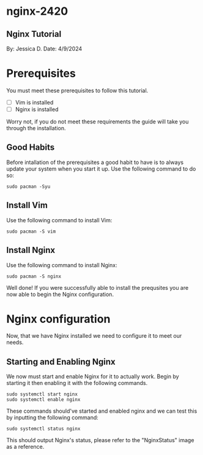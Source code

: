 # nginx-2420
## Nginx Tutorial
By: Jessica D.
Date: 4/9/2024

# Prerequisites
You must meet these prerequisites to follow this tutorial.
- [ ] Vim is installed
- [ ] Nginx is installed

Worry not, if you do not meet these requirements the guide will take you through the installation.

## Good Habits
Before intallation of the prerequisites a good habit to have is to always update your system when you start it up. Use the following command to do so:
```
sudo pacman -Syu
```

## Install Vim
Use the following command to install Vim:
```
sudo pacman -S vim
```

## Install Nginx
Use the following command to install Nginx:
```
sudo pacman -S nginx
```

Well done! If you were successfully able to install the prequsites you are now able to begin the Nginx configuration.

# Nginx configuration
Now, that we have Nginx installed we need to configure it to meet our needs.

## Starting and Enabling Nginx
We now must start and enable Nginx for it to actually work. Begin by starting it then enabling it with the following commands.
```
sudo systemctl start nginx
sudo systemctl enable nginx
```
These commands should've started and enabled nginx and we can test this by inputting the following command:
```
sudo systemctl status nginx
```
This should output Nginx's status, please refer to the "NginxStatus" image as a reference.

